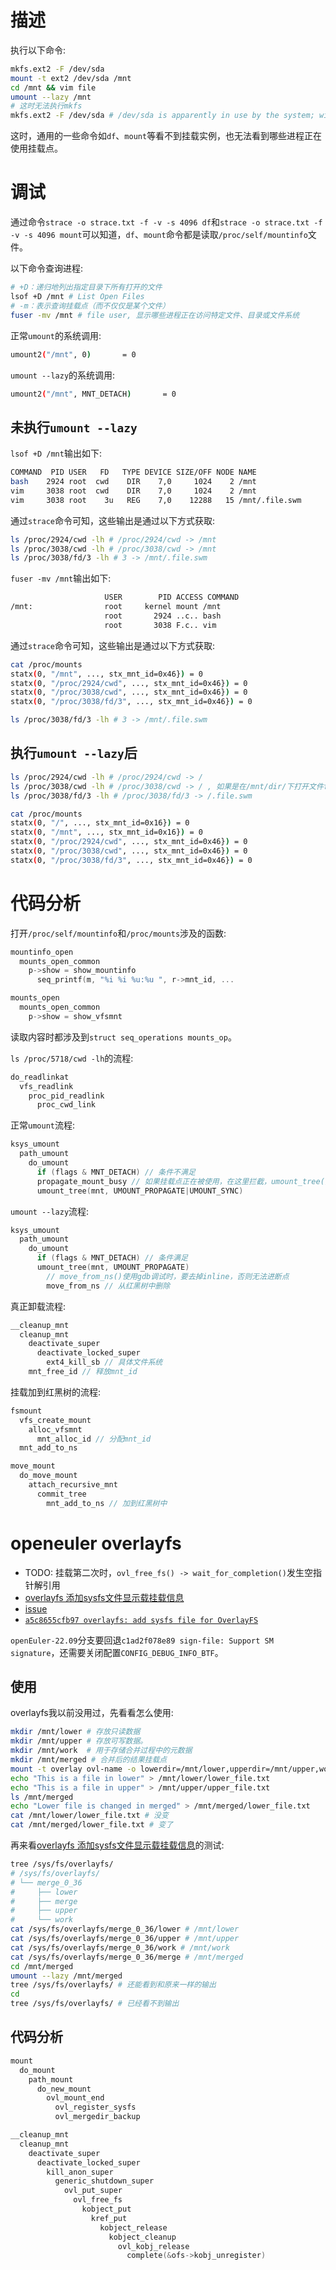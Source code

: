 # 描述

执行以下命令:
```sh
mkfs.ext2 -F /dev/sda
mount -t ext2 /dev/sda /mnt
cd /mnt && vim file
umount --lazy /mnt
# 这时无法执行mkfs
mkfs.ext2 -F /dev/sda # /dev/sda is apparently in use by the system; will not make a filesystem here!
```

这时，通用的一些命令如`df`、`mount`等看不到挂载实例，也无法看到哪些进程正在使用挂载点。

# 调试

通过命令`strace -o strace.txt -f -v -s 4096 df`和`strace -o strace.txt -f -v -s 4096 mount`可以知道，`df`、`mount`命令都是读取`/proc/self/mountinfo`文件。

以下命令查询进程:
```sh
# +D：递归地列出指定目录下所有打开的文件
lsof +D /mnt # List Open Files
# -m：表示查询挂载点（而不仅仅是某个文件）
fuser -mv /mnt # file user, 显示哪些进程正在访问特定文件、目录或文件系统
```

正常`umount`的系统调用:
```sh
umount2("/mnt", 0)       = 0
```

`umount --lazy`的系统调用:
```sh
umount2("/mnt", MNT_DETACH)       = 0
```

## 未执行`umount --lazy`

`lsof +D /mnt`输出如下:
```sh
COMMAND  PID USER   FD   TYPE DEVICE SIZE/OFF NODE NAME
bash    2924 root  cwd    DIR    7,0     1024    2 /mnt
vim     3038 root  cwd    DIR    7,0     1024    2 /mnt
vim     3038 root    3u   REG    7,0    12288   15 /mnt/.file.swm
```

通过`strace`命令可知，这些输出是通过以下方式获取:
```sh
ls /proc/2924/cwd -lh # /proc/2924/cwd -> /mnt
ls /proc/3038/cwd -lh # /proc/3038/cwd -> /mnt
ls /proc/3038/fd/3 -lh # 3 -> /mnt/.file.swm
```

`fuser -mv /mnt`输出如下:
```sh
                     USER        PID ACCESS COMMAND
/mnt:                root     kernel mount /mnt
                     root       2924 ..c.. bash
                     root       3038 F.c.. vim
```

通过`strace`命令可知，这些输出是通过以下方式获取:
```sh
cat /proc/mounts
statx(0, "/mnt", ..., stx_mnt_id=0x46}) = 0
statx(0, "/proc/2924/cwd", ..., stx_mnt_id=0x46}) = 0
statx(0, "/proc/3038/cwd", ..., stx_mnt_id=0x46}) = 0
statx(0, "/proc/3038/fd/3", ..., stx_mnt_id=0x46}) = 0

ls /proc/3038/fd/3 -lh # 3 -> /mnt/.file.swm
```

## 执行`umount --lazy`后

```sh
ls /proc/2924/cwd -lh # /proc/2924/cwd -> /
ls /proc/3038/cwd -lh # /proc/3038/cwd -> / , 如果是在/mnt/dir/下打开文件file，则指向/dir
ls /proc/3038/fd/3 -lh # /proc/3038/fd/3 -> /.file.swm
```

```sh
cat /proc/mounts
statx(0, "/", ..., stx_mnt_id=0x16}) = 0
statx(0, "/mnt", ..., stx_mnt_id=0x16}) = 0
statx(0, "/proc/2924/cwd", ..., stx_mnt_id=0x46}) = 0
statx(0, "/proc/3038/cwd", ..., stx_mnt_id=0x46}) = 0
statx(0, "/proc/3038/fd/3", ..., stx_mnt_id=0x46}) = 0
```

# 代码分析

打开`/proc/self/mountinfo`和`/proc/mounts`涉及的函数:
```c
mountinfo_open
  mounts_open_common
    p->show = show_mountinfo
      seq_printf(m, "%i %i %u:%u ", r->mnt_id, ...

mounts_open
  mounts_open_common
    p->show = show_vfsmnt
```

读取内容时都涉及到`struct seq_operations mounts_op`。

`ls /proc/5718/cwd -lh`的流程:
```c
do_readlinkat
  vfs_readlink
    proc_pid_readlink
      proc_cwd_link
```

正常`umount`流程:
```c
ksys_umount
  path_umount
    do_umount
      if (flags & MNT_DETACH) // 条件不满足
      propagate_mount_busy // 如果挂载点正在被使用，在这里拦截，umount_tree()不执行
      umount_tree(mnt, UMOUNT_PROPAGATE|UMOUNT_SYNC)
```

`umount --lazy`流程:
```c
ksys_umount
  path_umount
    do_umount
      if (flags & MNT_DETACH) // 条件满足
      umount_tree(mnt, UMOUNT_PROPAGATE)
        // move_from_ns()使用gdb调试时，要去掉inline，否则无法进断点
        move_from_ns // 从红黑树中删除
```

真正卸载流程:
```c
__cleanup_mnt
  cleanup_mnt
    deactivate_super
      deactivate_locked_super
        ext4_kill_sb // 具体文件系统
    mnt_free_id // 释放mnt_id
```

挂载加到红黑树的流程:
```c
fsmount
  vfs_create_mount
    alloc_vfsmnt
      mnt_alloc_id // 分配mnt_id
  mnt_add_to_ns

move_mount
  do_move_mount
    attach_recursive_mnt
      commit_tree
        mnt_add_to_ns // 加到红黑树中
```

# openeuler overlayfs

- TODO: 挂载第二次时，`ovl_free_fs() -> wait_for_completion()`发生空指针解引用
- [overlayfs 添加sysfs文件显示载挂载信息](https://summer-ospp.ac.cn/2022/#/org/prodetail/22b970207)
- [issue](https://gitee.com/openeuler/kernel/issues/I5WIS5)
- [`a5c8655cfb97 overlayfs: add sysfs file for OverlayFS`](https://gitee.com/openeuler/kernel/pulls/149/commits)

`openEuler-22.09`分支要回退`c1ad2f078e89 sign-file: Support SM signature`，还需要关闭配置`CONFIG_DEBUG_INFO_BTF`。

## 使用

overlayfs我以前没用过，先看看怎么使用:
```sh
mkdir /mnt/lower # 存放只读数据
mkdir /mnt/upper # 存放可写数据。
mkdir /mnt/work  # 用于存储合并过程中的元数据
mkdir /mnt/merged # 合并后的结果挂载点
mount -t overlay ovl-name -o lowerdir=/mnt/lower,upperdir=/mnt/upper,workdir=/mnt/work /mnt/merged
echo "This is a file in lower" > /mnt/lower/lower_file.txt
echo "This is a file in upper" > /mnt/upper/upper_file.txt
ls /mnt/merged
echo "Lower file is changed in merged" > /mnt/merged/lower_file.txt
cat /mnt/lower/lower_file.txt # 没变
cat /mnt/merged/lower_file.txt # 变了
```

再来看[overlayfs 添加sysfs文件显示载挂载信息](https://gitee.com/openeuler/kernel/issues/I5WIS5)的测试:
```sh
tree /sys/fs/overlayfs/
# /sys/fs/overlayfs/
# └── merge_0_36
#     ├── lower
#     ├── merge
#     ├── upper
#     └── work
cat /sys/fs/overlayfs/merge_0_36/lower # /mnt/lower
cat /sys/fs/overlayfs/merge_0_36/upper # /mnt/upper
cat /sys/fs/overlayfs/merge_0_36/work # /mnt/work
cat /sys/fs/overlayfs/merge_0_36/merge # /mnt/merged
cd /mnt/merged
umount --lazy /mnt/merged
tree /sys/fs/overlayfs/ # 还能看到和原来一样的输出
cd
tree /sys/fs/overlayfs/ # 已经看不到输出
```

## 代码分析

```c
mount
  do_mount
    path_mount
      do_new_mount
        ovl_mount_end
          ovl_register_sysfs
          ovl_mergedir_backup

__cleanup_mnt
  cleanup_mnt
    deactivate_super
      deactivate_locked_super
        kill_anon_super
          generic_shutdown_super
            ovl_put_super
              ovl_free_fs
                kobject_put
                  kref_put
                    kobject_release
                      kobject_cleanup
                        ovl_kobj_release
                          complete(&ofs->kobj_unregister)
```

